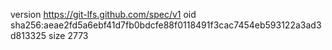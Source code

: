 version https://git-lfs.github.com/spec/v1
oid sha256:aeae2fd5a6ebf41d7fb0bdcfe88f0118491f3cac7454eb593122a3ad3d813325
size 2773
